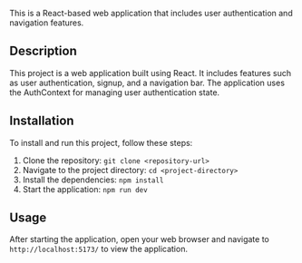 This is a React-based web application that includes user authentication and navigation features.

## Description

This project is a web application built using React. It includes features such as user authentication, signup, and a navigation bar. The application uses the AuthContext for managing user authentication state.

## Installation

To install and run this project, follow these steps:

1. Clone the repository: `git clone <repository-url>`
2. Navigate to the project directory: `cd <project-directory>`
3. Install the dependencies: `npm install`
4. Start the application: `npm run dev`

## Usage

After starting the application, open your web browser and navigate to `http://localhost:5173/` to view the application.


